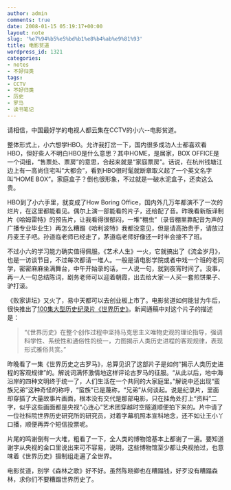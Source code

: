 ```yaml
---
author: admin
comments: true
date: 2008-01-15 05:19:17+00:00
layout: note
slug: '%e7%94%b5%e5%bd%b1%e8%b4%ab%e9%81%93'
title: 电影贫道
wordpress_id: 1321
categories:
- notes
- 不好归类
tags:
- CCTV
- 不好归类
- 历史
- 罗马
- 读书笔记
---
```


请相信，中国最好学的电视人都云集在CCTV的小六--电影贫道。

整体形式上，小六想学HBO。允许我打岔一下，国内很多成功人士都喜欢看HBO，但好些人不明白HBO是什么意思？其中HOME，是居家，BOX OFFICE是一个词组，“售票处、票房”的意思，合起来就是“家庭票房”。话说，在杭州钱塘江边上有一高尚住宅叫“大都会”，看到HBO很时髦就断章取义起了一个英文名字叫“HOME BOX”。家庭盒子？倒也很形象，不过就是一破水泥盒子，还卖这么贵。

HBO到了小六手里，就变成了How Boring Office，国内外几万年都演不了一次的烂片，在这里都能看见。偶尔上演一部能看的片子，还给配了音。昨晚看新版译制片《哈姆雷特》的预告片，让我看得很郁闷，一堆“棚虫”（录音棚里靠配音为声的广播专业毕业生）再怎么糟蹋《哈利波特》我都没意见，但是请高抬贵手，请放过丹麦王子吧。孙道临老师已经走了，茅道临老师好像还一时半会接不了班。

不过小六的学习能力确实值得佩服。《艺术人生》一火，它就搞出了《流金岁月》，也是一访谈节目，不过每次都请一堆人。一般是请电影学院或者中戏一个班的老同学，密密麻麻坐满舞台，中午开始录的话，一人说一句，就到夜宵时间了。没事，再一人一句总结陈词，剧务老师可以迎着朝霞，出去给大家一人买一套煎饼果子、驴打滚。

《败家讲坛》又火了，易中天都可以去创业板上市了。电影贫道如何能甘为牛后，很快推出了[100集大型历史纪录片《世界历史》](http://www.m1905.com/filminfo/news/2007/7/271512593447.html)。新闻通稿中对这个片子的描述是：




<blockquote>“《世界历史》在整个创作过程中坚持马克思主义唯物史观的理论指导，强调科学性、系统性和通俗性的统一，力图揭示人类历史进程的客观规律，表现形式雅俗共赏。”
</blockquote>



昨晚看了一集《世界历史之古罗马》，总算见识了这部片子是如何“揭示人类历史进程的客观规律”的。解说词满怀激情地这样评论古罗马的征服。“从此以后，地中海沿岸的四种文明终于统一了，人们生活在一个共同的大家庭里。”解说中还出现“蛮族兄弟”这种奇怪的称呼，“蛮族”已是蔑称，“兄弟”从何谈起。说是纪录片，里面却穿插了大量故事片画面，根本没有交代是那部电影，只在挂角处打上“资料”二字，似乎这些画面都是央视“心连心”艺术团穿越时空隧道顺便拍下来的。片中请了一位社科院世界历史研究所的研究员，对着字幕机照本宣科地念，还不如让王小丫口播，顺便再弄个短信投票呢。

片尾的鸣谢倒有一大堆，粗看了一下，全人类的博物馆基本上都谢了一遍。要知道谢字从央视的金口里说出来可不容易，说明，这些博物馆至少都让央视拍过，也意味着《世界历史》摄制组走遍了全世界。

电影贫道，别学《森林之歌》好不好。虽然陈晓卿也在糟蹋钱，好歹没有糟蹋森林，求你们不要糟蹋世界历史了。

